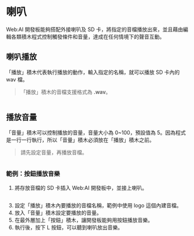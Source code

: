  

# 喇叭

Web:AI 開發板能夠搭配外接喇叭及 SD 卡，將指定的音檔播放出來，並且藉由編輯各類積木程式控制觸發條件和音量，達成在任何情境下的聲音互動。

## 喇叭播放

「播放」積木代表執行播放的動作，輸入指定的名稱，就可以播放 SD 卡內的 wav 檔。

> 「播放」積木的音檔支援格式為 **.wav**。

<img src="https://md.webduino.io/uploads/upload_877afa4b024423a0363351f8c31296fe.png" alt="" width="">

## 播放音量

「音量」積木可以控制播放的音量，音量大小為 0~100，預設值為 5。因為程式是一行一行執行，所以「音量」積木必須放在「播放」積木之前。

> 請先設定音量，再播放音檔。

<img src="https://md.webduino.io/uploads/upload_70c34d4ff54a405fad332e898178bddf.png" alt="" width="">

### 範例：按鈕播放音樂

1. 將存放音檔的 SD 卡插入 Web:AI 開發板中，並接上喇叭。

<img src="https://md.webduino.io/uploads/upload_d7d9cbd3157d999f5745179adda3016b.png" alt="" width="">

3. 設定「播放」積木內要播放的音檔名稱，範例中使用 logo 這個內建音檔。
4. 放入「音量」積木設定要播放的音量。
5. 在最外層加上「按鈕」積木，讓開發板能夠用按鈕播放音樂。
6. 執行後，按下 L 按鈕，可以聽到喇叭放出音樂。

<img src="https://md.webduino.io/uploads/upload_c056e3869240b47d896b85e6e9e633ac.png" alt="" width="">

<img src="https://md.webduino.io/uploads/upload_eaa4c8056d7ddfb2baed6c24810c3c48.gif" alt="" width="">
